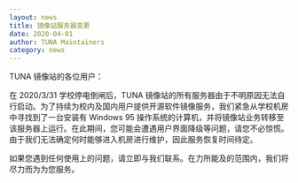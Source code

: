 ```yaml
---
layout: news
title: 镜像站服务器变更
date: 2020-04-01
author: TUNA Maintainers
category: news
---
```


TUNA 镜像站的各位用户：

在 2020/3/31 学校停电倒闸后，TUNA 镜像站的所有服务器由于不明原因无法自行启动。为了持续为校内及国内用户提供开源软件镜像服务，我们紧急从学校机房中寻找到了一台安装有 Windows 95 操作系统的计算机，并将镜像站业务转移至该服务器上运行。在此期间，您可能会遭遇用户界面降级等问题，请您不必惊慌。由于我们无法确定何时能够进入机房进行维护，因此服务恢复时间待定。

如果您遇到任何使用上的问题，请立即与我们联系。在力所能及的范围内，我们将尽力而为为您服务。
